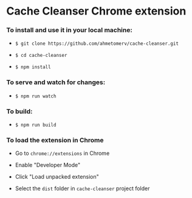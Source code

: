 # Cache Cleanser Chrome extension

### To install and use it in your local machine:

- `$ git clone https://github.com/ahmetomerv/cache-cleanser.git`

- `$ cd cache-cleanser`

- `$ npm install`

### To serve and watch for changes:

- `$ npm run watch`

### To build:

- `$ npm run build`

### To load the extension in Chrome

- Go to `chrome://extensions` in Chrome

- Enable "Developer Mode"

- Click "Load unpacked extension"

- Select the `dist` folder in `cache-cleanser` project folder

